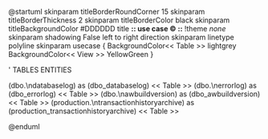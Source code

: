 
@startuml
skinparam titleBorderRoundCorner 15
skinparam titleBorderThickness 2
skinparam titleBorderColor black
skinparam titleBackgroundColor #DDDDDD
title **:: use case © ::**
!theme _none_
skinparam shadowing False
left to right direction
skinparam linetype polyline
skinparam usecase {
BackgroundColor<< Table >> lightgrey
BackgroundColor<< View >> YellowGreen
}

' TABLES ENTITIES 

(dbo.\ndatabaselog) as (dbo_databaselog) << Table >>
(dbo.\nerrorlog) as (dbo_errorlog) << Table >>
(dbo.\nawbuildversion) as (dbo_awbuildversion) << Table >>
(production.\ntransactionhistoryarchive) as (production_transactionhistoryarchive) << Table >>


@enduml